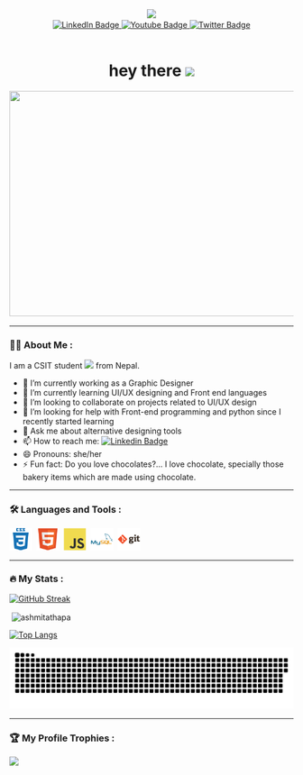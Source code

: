 <!-- 
**magarashmita/magarashmita** is a ✨ _special_ ✨ repository because its `README.md` (this file) appears on your GitHub profile.
 -->

 <div id="header" align="center">
  <img src="https://media0.giphy.com/media/5rT8xqVLpB6S6Ej89o/giphy.gif" width="100"/>
</div>

<div id="badges" align="center">
  <a href="https://www.linkedin.com/in/ashmita-thapa-524476155/">
    <img src="https://img.shields.io/badge/LinkedIn-blue?style=for-the-badge&logo=linkedin&logoColor=white" alt="LinkedIn Badge"/>
  </a>
  <a href="https://www.instagram.com/asmitathapamagar/">
    <img src="https://img.shields.io/badge/Instagram-red?style=for-the-badge&logo=instagram&logoColor=white" alt="Youtube Badge"/>
  </a>
  <a href="https://www.facebook.com/asmita.thapa.96995/">
    <img src="https://img.shields.io/badge/Facebook-blue?style=for-the-badge&logo=facebook&logoColor=white" alt="Twitter Badge"/>
  </a>
</div>

<div id="views" align="center">
  <img src="https://komarev.com/ghpvc/?username=magarashmita&style=flat-square&color=blue" alt=""/>
</div>

<h1 align="center">
  hey there
  <img src="https://media.giphy.com/media/hvRJCLFzcasrR4ia7z/giphy.gif" width="30px"/>
</h1>

<div align="center">
  <img src="https://media2.giphy.com/media/hpXdHPfFI5wTABdDx9/giphy.gif?cid=ecf05e47wrsedm6d1ot87p0byt27w7lii8ohrbyc24by0xqk&rid=giphy.gif&ct=g" width="600" height="400"/>
</div>

---

### :woman_technologist: About Me :

I am a CSIT student <img src="https://media.giphy.com/media/WUlplcMpOCEmTGBtBW/giphy.gif" width="30"> from Nepal.

- 🔭 I’m currently working as a Graphic Designer
- 🌱 I’m currently learning UI/UX designing and Front end languages
- 👯 I’m looking to collaborate on projects related to UI/UX design
- 🤔 I’m looking for help with Front-end programming and python since I recently started learning
- 💬 Ask me about alternative designing tools
- 📫 How to reach me: [![Linkedin Badge](https://img.shields.io/badge/-ashmitathapa-blue?style=flat&logo=Linkedin&logoColor=white)](https://www.linkedin.com/in/ashmita-thapa-524476155/)
- 😄 Pronouns: she/her
- ⚡ Fun fact: Do you love chocolates?... I love chocolate, specially those bakery items which are made using chocolate.

---

### :hammer_and_wrench: Languages and Tools :
<div>
  <img src="https://github.com/devicons/devicon/blob/master/icons/css3/css3-plain-wordmark.svg"  title="CSS3" alt="CSS" width="40" height="40"/>&nbsp;
  <img src="https://github.com/devicons/devicon/blob/master/icons/html5/html5-original.svg" title="HTML5" alt="HTML" width="40" height="40"/>&nbsp;
  <img src="https://github.com/devicons/devicon/blob/master/icons/javascript/javascript-original.svg" title="JavaScript" alt="JavaScript" width="40" height="40"/>&nbsp;
  <img src="https://github.com/devicons/devicon/blob/master/icons/mysql/mysql-original-wordmark.svg" title="MySQL"  alt="MySQL" width="40" height="40"/>&nbsp;
  <img src="https://github.com/devicons/devicon/blob/master/icons/git/git-original-wordmark.svg" title="Git" **alt="Git" width="40" height="40"/>
</div>


---

### :fire: My Stats :
[![GitHub Streak](http://github-readme-streak-stats.herokuapp.com?user=magarashmita&theme=omni)](https://git.io/streak-stats)

<p>&nbsp;<img align="center" src="https://github-readme-stats.vercel.app/api?username=magarashmita&show_icons=true&theme=omni&locale=en" alt="ashmitathapa" /></p>

[![Top Langs](https://github-readme-stats.vercel.app/api/top-langs/?username=magarashmita&layout=compact&theme=vision-friendly-dark)](https://github.com/anuraghazra/github-readme-stats)

<p><img src="https://github.com/sandipsky/sandipsky/blob/output/github-contribution-grid-snake.svg"></p>

---

### 🏆 My Profile Trophies :

<p><img src="https://github-profile-trophy.vercel.app/?username=magarashmita&theme=omni&no-bg=true" /></p>

